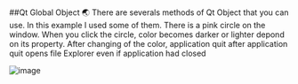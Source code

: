 ##Qt Global Object 🌏
There are severals methods of Qt Object that you can use. In this example I used some of them.
There is a pink circle on the window. When you click the circle, color becomes darker or lighter depond on its property.
After changing of the color, application quit after application quit opens file Explorer even if application had closed

![image](https://github.com/user-attachments/assets/c8b83c31-ef23-454d-8b9c-07d0d696516d)
